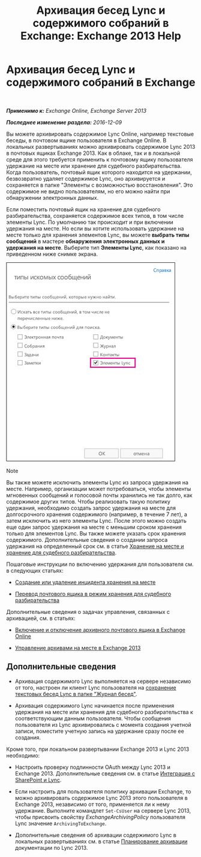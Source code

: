 ﻿---
title: 'Архивация бесед Lync и содержимого собраний в Exchange: Exchange 2013 Help'
TOCTitle: Архивация бесед Lync и содержимого собраний в Exchange
ms:assetid: 3cff970e-e5ed-4a54-88e6-3665d84b5ed7
ms:mtpsurl: https://technet.microsoft.com/ru-ru/library/Dn508399(v=EXCHG.150)
ms:contentKeyID: 59678850
ms.date: 04/30/2018
mtps_version: v=EXCHG.150
ms.translationtype: HT
---

# Архивация бесед Lync и содержимого собраний в Exchange

 

_**Применимо к:** Exchange Online, Exchange Server 2013_

_**Последнее изменение раздела:** 2016-12-09_

Вы можете архивировать содержимое Lync Online, например текстовые беседы, в почтовом ящике пользователя в Exchange Online. В локальных развертываниях можно архивировать содержимое Lync 2013 в почтовых ящиках Exchange 2013. Как в облаке, так и в локальной среде для этого требуется применить к почтовому ящику пользователя удержание на месте или хранение для судебного разбирательства. Когда пользователь, почтовый ящик которого находится на удержании, безвозвратно удаляет содержимое Lync, оно архивируется и сохраняется в папке "Элементы с возможностью восстановления". Это содержимое не видно пользователям, но его можно найти при обнаружении электронных данных.

Если поместить почтовый ящик на хранение для судебного разбирательства, сохраняется содержимое всех типов, в том числе элементы Lync. По умолчанию так происходит и при включении удержания на месте. Но если вы хотите использовать удержание на месте только для хранения элементов Lync, вы можете **выбрать типы сообщений** в мастере **обнаружения электронных данных и удержания на месте**. Выберите тип **Элементы Lync**, как показано на приведенном ниже снимке экрана.

![Удержание элементов Lync](images/Dn508399.691d2324-9fac-4689-8527-c78d387e0e3e(EXCHG.150).jpg "Удержание элементов Lync")

> [!NOTE]  
> Вы также можете исключить элементы Lync из запроса удержания на месте. Например, организации может потребоваться, чтобы элементы мгновенных сообщений и голосовой почты хранились не так долго, как содержимое других типов. Чтобы реализовать такую политику удержания, необходимо создать запрос удержания на месте для долгосрочного хранения содержимого (например, в течение 7 лет), а затем исключить из него элементы Lync. После этого можно создать еще один запрос удержания на месте с меньшим сроком хранения только для элементов Lync. Вы также можете указать срок хранения содержимого. Дополнительные сведения о создании запроса удержания на определенный срок см. в статье <a href="https://docs.microsoft.com/ru-ru/exchange/security-and-compliance/in-place-and-litigation-holds">Хранение на месте и хранение для судебного разбирательства</a>.


Пошаговые инструкции по включению удержания для пользователя см. в следующих статьях:

  - [Создание или удаление инцидента хранения на месте](https://docs.microsoft.com/ru-ru/exchange/security-and-compliance/create-or-remove-in-place-holds)

  - [Перевод почтового ящика в режим хранения для судебного разбирательства](place-a-mailbox-on-litigation-hold-exchange-2013-help.md)

Дополнительные сведения о задачах управления, связанных с архивацией, см. в статьях:

  - [Включение и отключение архивного почтового ящика в Exchange Online](https://technet.microsoft.com/ru-ru/library/jj984357\(v=exchg.150\))

  - [Управление архивами на месте в Exchange 2013](manage-in-place-archives-in-exchange-2013-exchange-2013-help.md)

## Дополнительные сведения

  - Архивация содержимого Lync выполняется на сервере независимо от того, настроен ли клиент Lync пользователя на [сохранение текстовых бесед Lync в папке "Журнал бесед"](https://go.microsoft.com/fwlink/p/?linkid=400589).

  - Архивация содержимого Lync начинается после применения удержания на месте или хранения для судебного разбирательства к соответствующим данным пользователя. Чтобы сообщения пользователя из Lync архивировались с момента создания учетной записи, поместите учетную запись на удержание сразу после ее создания.

Кроме того, при локальном развертывании Exchange 2013 и Lync 2013 необходимо:

  - Настроить проверку подлинности OAuth между Lync 2013 и Exchange 2013. Дополнительные сведения см. в статье [Интеграция с SharePoint и Lync](integration-with-sharepoint-and-lync-exchange-2013-help.md).

  - Если настроить для пользователя политику архивации Exchange, то можно архивировать содержимое Lync 2013 этого пользователя в Exchange 2013, независимо от того, применяется ли к нему удержание. Выполните командлет `Set-CsUser` на сервере Lync 2013, чтобы присвоить свойству *ExchangeArchivingPolicy* пользователя Lync значение `ArchivingToExchange`.

  - Дополнительные сведения об архивации содержимого Lync в локальных развертываниях см. в статье [Планирование архивации](https://go.microsoft.com/fwlink/p/?linkid=400590) документации по Lync 2013.

